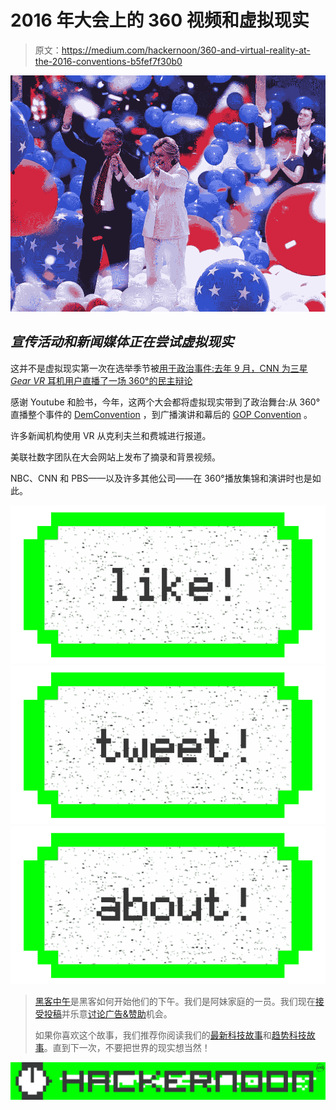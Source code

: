 # 2016 年大会上的 360 视频和虚拟现实

> 原文：<https://medium.com/hackernoon/360-and-virtual-reality-at-the-2016-conventions-b5fef7f30b0>

![](img/3ac0bbaa197beb0ff9e73550fec01e80.png)

## *宣传活动和新闻媒体正在尝试虚拟现实*

这并不是虚拟现实第一次在选举季节被[用于政治事件:去年 9 月，CNN 为三星 *Gear VR* 耳机用户直播了一场 360°的民主辩论](http://variety.com/2015/digital/news/cnn-to-live-stream-democratic-debate-in-virtual-reality-1201602608/)

感谢 Youtube 和脸书，今年，这两个大会都将虚拟现实带到了政治舞台:从 360°直播整个事件的 [DemConvention](https://medium.com/u/821b5123c2b0?source=post_page-----b5fef7f30b0--------------------------------) ，到广播演讲和幕后的 [GOP Convention](https://medium.com/u/a350b3dbc64b?source=post_page-----b5fef7f30b0--------------------------------) 。

许多新闻机构使用 VR 从克利夫兰和费城进行报道。

美联社数字团队在大会网站上发布了摘录和背景视频。

NBC、CNN 和 PBS——以及许多其他公司——在 360°播放集锦和演讲时也是如此。

[![](img/50ef4044ecd4e250b5d50f368b775d38.png)](http://bit.ly/HackernoonFB)[![](img/979d9a46439d5aebbdcdca574e21dc81.png)](https://goo.gl/k7XYbx)[![](img/2930ba6bd2c12218fdbbf7e02c8746ff.png)](https://goo.gl/4ofytp)

> [黑客中午](http://bit.ly/Hackernoon)是黑客如何开始他们的下午。我们是阿妹家庭的一员。我们现在[接受投稿](http://bit.ly/hackernoonsubmission)并乐意[讨论广告&赞助](mailto:partners@amipublications.com)机会。
> 
> 如果你喜欢这个故事，我们推荐你阅读我们的[最新科技故事](http://bit.ly/hackernoonlatestt)和[趋势科技故事](https://hackernoon.com/trending)。直到下一次，不要把世界的现实想当然！

[![](img/be0ca55ba73a573dce11effb2ee80d56.png)](https://goo.gl/Ahtev1)